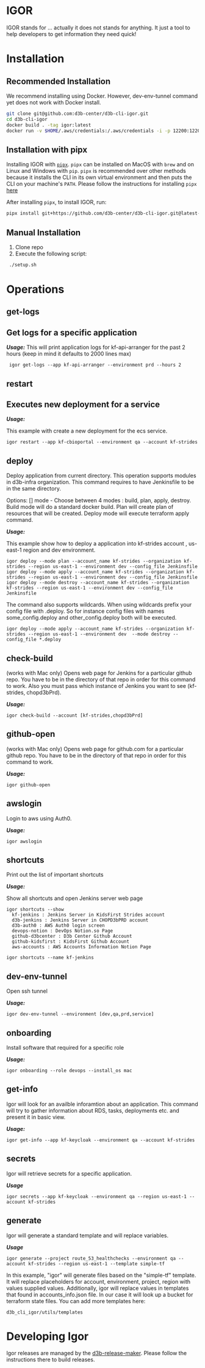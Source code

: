 IGOR
====

IGOR stands for ... actually it does not stands for anything. It just a tool to help developers to get information they need quick!

Installation
============

Recommended Installation
------------------------

We recommend installing using Docker. However, dev-env-tunnel command yet does not work  with Docker install.

~~~sh
git clone git@github.com:d3b-center/d3b-cli-igor.git
cd d3b-cli-igor
docker build . -tag igor:latest
docker run -v $HOME/.aws/credentials:/.aws/credentials -i -p 12200:12200 igor:latest igor
~~~

Installation with pipx
----------------------

Installing IGOR with [`pipx`](https://pypa.github.io/pipx). `pipx` can be installed on MacOS with `brew` and on  Linux and Windows with `pip`. `pipx` is recommended over other methods because it installs the CLI in its own virtual environment and then puts the CLI on your machine's `PATH`. Please follow the instructions for installing `pipx` [here](https://pypa.github.io/pipx/installation/)

After installing `pipx`, to install IGOR, run:

~~~sh
pipx install git+https://github.com/d3b-center/d3b-cli-igor.git@latest-release
~~~

Manual Installation
-------------------

1. Clone repo
2. Execute the following script:

~~~sh
 ./setup.sh
~~~

Operations
==========

get-logs
--------

Get logs for a specific application
--------

***Usage:***
This will print application logs for kf-api-arranger for the past 2 hours (keep in mind it defaults to 2000 lines max)

~~~
 igor get-logs --app kf-api-arranger --environment prd --hours 2 
~~~

restart
-------

Executes new deployment for a service
-------

***Usage:***

This example with create a new deployment for the ecs service.

~~~
igor restart --app kf-cbioportal --environment qa --account kf-strides
~~~

deploy
------

Deploy application from current directory. This operation supports modules in d3b-infra organization. This command requires to have Jenkinsfile to be in the same directory.

Options:
 [] mode - Choose between 4 modes : build, plan, apply, destroy. Build mode will do a standard docker build. Plan will create plan of resources that will be created. Deploy mode will execute terraform apply command.

***Usage:***

This example show how to deploy a application into kf-strides account , us-east-1 region and dev environment.

~~~
igor deploy --mode plan --account_name kf-strides --organization kf-strides --region us-east-1 --environment dev --config_file Jenkinsfile
igor deploy --mode apply --account_name kf-strides --organization kf-strides --region us-east-1 --environment dev --config_file Jenkinsfile
igor deploy --mode destroy --account_name kf-strides --organization kf-strides --region us-east-1 --environment dev --config_file Jenkinsfile
~~~

The command also supports wildcards. When using wildcards prefix your config file with .deploy. So for instance config files with names some_config.deploy and other_config.deploy both will be executed.

~~~
igor deploy --mode apply --account_name kf-strides --organization kf-strides --region us-east-1 --environment dev  --mode destroy --config_file *.deploy 
~~~

check-build
-----------

(works with Mac only) Opens web page for Jenkins for a particular github repo. You have to be in the directory of that repo in order for this command to work. Also you must pass which instance of Jenkins you want to see (kf-strides, chopd3bPrd).

***Usage:***

~~~
igor check-build --account [kf-strides,chopd3bPrd]
~~~

github-open
-----------

(works with Mac only) Opens web page for github.com for a particular github repo. You have to be in the directory of that repo in order for this command to work.

***Usage:***

~~~
igor github-open 
~~~

awslogin
--------

Login to aws using Auth0.

***Usage:***

~~~
igor awslogin
~~~

shortcuts
---------

Print out the list of important shortcuts

***Usage:***

Show all shortcuts and open Jenkins server web page

~~~
igor shortcuts --show
  kf-jenkins : Jenkins Server in KidsFirst Strides account
  d3b-jenkins : Jenkins Server in CHOPD3bPRD account
  d3b-auth0 : AWS Auth0 login screen
  devops-notion : DevOps Notion.so Page
  github-d3bcenter : D3b Center Github Account
  github-kidsfirst : KidsFirst Github Account
  aws-accounts : AWS Accounts Information Notion Page

igor shortcuts --name kf-jenkins 
~~~

dev-env-tunnel
--------------

Open ssh tunnel

***Usage:***

~~~
igor dev-env-tunnel --environment [dev,qa,prd,service]
~~~

onboarding
----------

Install software that required for a specific role

***Usage:***

~~~
igor onboarding --role devops --install_os mac
~~~

get-info
----------

Igor will look for an availble inforamtion about an application. This command will try to gather information about RDS, tasks, deployments etc. and present it in basic view.

***Usage:***

~~~
igor get-info --app kf-keycloak --environment qa --account kf-strides
~~~

secrets
-------

Igor will retrieve secrets for a specific application.

***Usage***

~~~
igor secrets --app kf-keycloak --environment qa --region us-east-1 --account kf-strides
~~~

generate
--------

Igor will generate a standard template and will replace variables.

***Usage***

~~~
igor generate --project route_53_healthchecks --environment qa --account kf-strides --region us-east-1 --template simple-tf
~~~

In this example, "igor" will generate files based on the "simple-tf" template. It will replace placeholders for account, environment, project, region with values supplied values. Additionally, igor will replace values in templates that found in accounts_info.json file. 
In our case it will look up a bucket for terraform state files. 
You can add more templates here:

~~~
d3b_cli_igor/utils/templates
~~~

Developing Igor
===============

Igor releases are managed by the [d3b-release-maker](https://github.com/d3b-center/d3b-release-maker/). Please follow the instructions there to build releases.
